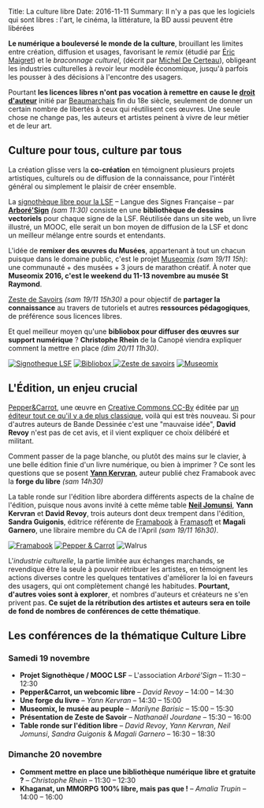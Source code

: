 Title: La culture libre
Date: 2016-11-11
Summary: Il n'y a pas que les logiciels qui sont libres : l'art, le cinéma, la littérature, la BD aussi peuvent être libérées


**Le numérique a bouleversé le monde de la culture**, brouillant les limites entre création, diffusion et usages, favorisant le *remix* (étudié par [Éric Maigret](https://fr.wikipedia.org/wiki/%C3%89ric_Mac%C3%A9)) et le *braconnage culturel*, (décrit par [Michel De Certeau](https://fr.wikipedia.org/wiki/Michel_de_Certeau)), obligeant les industries culturelles à revoir leur modèle économique, jusqu'à parfois les pousser à des décisions à l'encontre des usagers.

Pourtant **les licences libres n'ont pas vocation à remettre en cause le [droit d'auteur](https://fr.wikipedia.org/wiki/Droit_d%27auteur)** initié par [Beaumarchais](https://fr.wikipedia.org/wiki/Pierre-Augustin_Caron_de_Beaumarchais) fin du 18e siècle, seulement de donner un certain nombre de libertés à ceux qui réutilisent ces œuvres. Une seule chose ne change pas, les auteurs et artistes peinent à vivre de leur métier et de leur art.

## Culture pour tous, culture par tous

La création glisse vers la **co-création** en témoignent plusieurs projets artistiques, culturels ou de diffusion de la connaissance, pour l'intérêt général ou simplement le plaisir de créer ensemble.

La [signothèque libre pour la LSF](http://signotheque.arboresign.org/) – Langue des Signes Française – par **[Arboré'Sign]()** *(sam 11:30)* consiste en une **bibliothèque de dessins vectoriels** pour chaque signe de la LSF. Réutilisée dans un site web, un livre illustré, un MOOC, elle serait un bon moyen de diffusion de la LSF et donc un meilleur mélange entre sourds et entendants.

L'idée de **remixer des œuvres du Musées**, appartenant à tout un chacun puisque dans le domaine public, c'est le projet [Museomix](http://www.museomix.org/) *(sam 19/11 15h)*: une communauté + des musées + 3 jours de marathon créatif. À noter que **Museomix 2016, c'est le weekend du 11-13 novembre au musée St Raymond**.

[Zeste de Savoirs](https://zestedesavoir.com/) *(sam 19/11 15h30)* a pour objectif de **partager la connaissance** au travers de tutoriels et autres **ressources pédagogiques**, de préférence sous licences libres.

Et quel meilleur moyen qu'une **bibliobox pour diffuser des œuvres sur support numérique** ? **Christophe Rhein** de la Canopé viendra expliquer comment la mettre en place *(dim 20/11 11h30)*.

[![Signotheque LSF](/blog/2016/images/signotheque-vector.png)](http://signotheque.arboresign.org/) [
![Bibliobox](/blog/2016/images/bibliobox.jpeg)
](http://bibliobox.net/) [![Zeste de savoirs](/blog/2016/images/logo-zeste-savoirs.png)](https://zestedesavoir.com/) [![Museomix](/blog/2016/images/museomix_banner_circle.png)](http://www.museomix.org/localisation/toulouse/)


## L'Édition, un enjeu crucial

[Pepper&Carrot](http://www.peppercarrot.com/fr/static3/webcomics), une œuvre en [Creative Commons CC-By](https://creativecommons.org/licenses/by/3.0/fr/) éditée par [un éditeur tout ce qu'il y a de plus classique](), voilà qui est très nouveau. Si pour d'autres auteurs de Bande Dessinée c'est une "mauvaise idée", **David Revoy** n'est pas de cet avis, et il vient expliquer ce choix délibéré et militant.

Comment passer de la page blanche, ou plutôt des mains sur le clavier, à une belle édition finie d'un livre numérique, ou bien à imprimer ? Ce sont les questions que se posent [**Yann Kervran**](http://www.kervran.org/), auteur publié chez Framabook avec la **forge du libre** *(sam 14h30)*

La table ronde sur l'édition libre abordera différents aspects de la chaîne de l'édition, puisque nous avons invité à cette même table [**Neil Jomunsi**](http://page42.org/), **Yann Kervran** et **David Revoy**, trois auteurs dont deux trempent dans l'édition, **Sandra Guigonis**, éditrice référente de [Framabook](http://framabook.org/) à [Framasoft](http://framasoft.net/) et **Magali Garnero**, une libraire membre du CA de l'April *(sam 19/11 16h30)*.

[![Framabook](/blog/2016/images/LogoFramabook2015.png)](http://framabook.org/) [![Pepper & Carrot](/blog/2016/images/pepper-carrot-cover_by-david-revoy.jpg)](http://www.peppercarrot.com/fr/static3/webcomics) ![Walrus](/blog/2016/images/logo-walrus.jpg)

L'*industrie culturelle*, la partie limitée aux échanges marchands, se revendique être la seule à pouvoir rétribuer les artistes, en témoignent les actions diverses contre les quelques tentatives d'améliorer la loi en faveurs des usagers, qui ont complètement changé les habitudes. **Pourtant, d'autres voies sont à explorer**, et nombres d'auteurs et créateurs ne s'en privent pas. **Ce sujet de la rétribution des artistes et auteurs sera en toile de fond de nombres de conférences de cette thématique**.


## Les conférences de la thématique **Culture Libre**

### Samedi 19 novembre

* **Projet Signothèque / MOOC LSF** – L'association *Arboré'Sign* – 11:30 – 12:30
* **Pepper&Carrot, un webcomic libre** – *David Revoy* – 14:00 – 14:30
* **Une forge du livre** – *Yann Kervran* – 14:30 – 15:00
* **Museomix, le musée au peuple** – *Marilyne Barisic* – 15:00 – 15:30
* **Présentation de Zeste de Savoir** – *Nathanaël Jourdane* – 15:30 – 16:00
* **Table ronde sur l'édition libre** – *David Revoy*, *Yann Kervran*, *Neil Jomunsi*, *Sandra Guigonis* & *Magali Garnero* – 16:30 – 18:30

### Dimanche 20 novembre

* **Comment mettre en place une bibliothèque numérique libre et gratuite ?** – *Christophe Rhein* – 11:30 – 12:30
* **Khaganat, un MMORPG 100% libre, mais pas que !** – *Amalia Trupin* – 14:00 – 16:00
